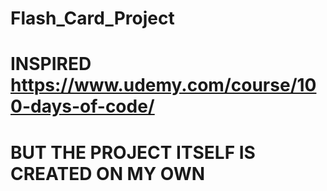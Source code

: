 # Flash_Card_Project
# INSPIRED https://www.udemy.com/course/100-days-of-code/
# BUT THE PROJECT ITSELF IS CREATED ON MY OWN
